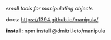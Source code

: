 _small tools for manipulating objects_

docs: https://1394.github.io/manipula/

**install:** npm install @dmitri.leto/manipula